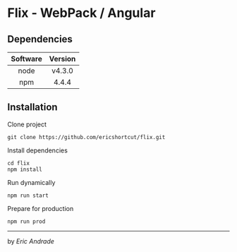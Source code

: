 # Flix - WebPack / Angular

## Dependencies

| Software | Version |
| :------: | :-----: |
| node     | v4.3.0  |
| npm      | 4.4.4   |

## Installation

Clone project
```
git clone https://github.com/ericshortcut/flix.git
```

Install dependencies
```
cd flix
npm install
```

Run dynamically
```
npm run start
```

Prepare for production
```
npm run prod
```

---
by _Eric Andrade_
